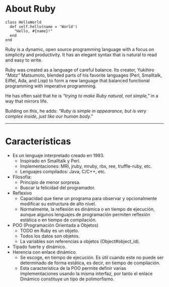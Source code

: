 
# About Ruby

```
class HelloWorld
  def self.hello(name = 'World')
    "Hello, #{name}!"
  end
end
```

Ruby is a dynamic, open source programming language with a focus on simplicity and productivity.
It has an elegant syntax that is natural to read and easy to write.

Ruby was created as a language of careful balance. Its creator, Yukihiro *“Matz”* Matsumoto,
blended parts of his favorite languages (Perl, Smalltalk, Eiffel, Ada, and Lisp)
to form a new language that balanced functional programming with imperative programming.

He has often said that he is *"trying to make Ruby natural, not simple,"*
in a way that mirrors life.

Building on this, he adds: *"Ruby is simple in appearance, but is very complex inside, just like our human body."*

---

# Características

* Es un lenguaje interpretado creado en 1993.
    * Inspirado en Smalltalk y Perl.
    * Implementaciones: MRI, jruby, mruby, rbx, ree, truffle-ruby, etc.
    * Lenguajes compilados: Java, C/C++, etc.
* Filosofía:
    * Principio de menor sorpresa.
    * Buscar la felicidad del programador.
* Reflexivo
    * Capacidad que tiene un programa para observar y opcionalmente modificar su estructura de alto nivel.
    * Normalmente, la reflexión es dinámica o en tiempo de ejecución, aunque algunos lenguajes de programación permiten reflexión estática o en tiempo de compilación.
* POO (Programación Orientada a Objetos)
    * TODO en Ruby es un objeto.
    * Todos los datos son objetos.
    * La variables son referencias a objetos (Object#object_id).
* Tipado fuerte y dinámico.
* Herencia con enlace dinámico.
    * Se escoge, en tiempo de ejecución. Es útil cuando este no puede ser determinado de forma estática, es decir, en tiempo de compilación.
    * Esta característica de la POO permite definir varias implementaciones usando la misma interfaz, por tanto el enlace Dinámico constituye un tipo de polimorfismo. 
